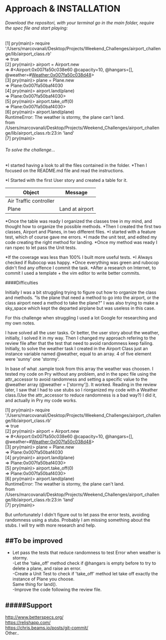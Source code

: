 # Approach & INSTALLATION 

 ###### Download the repositori, with your terminal go in the main folder, require the spec file and start playing: <br >

 [1] pry(main)> require '/Users/marcovanali/Desktop/Projects/Weekend_Challenges/airport_challenge/lib/airport_class.rb' <br >
 => true <br >
 [2] pry(main)> airport = Airport.new <br >
 => #<Airport:0x007fa50c038e60 @capacity=10, @hangars=[], @weather=#<Weather:0x007fa50c038d48>> <br >
 [3] pry(main)> plane = Plane.new <br >
 => Plane:0x007fa50baf4030 <br >
 [4] pry(main)> airport.land(plane) <br >
 => Plane:0x007fa50baf4030> <br >
 [5] pry(main)> airport.take_off(0) <br >
 => Plane:0x007fa50baf4030> <br >
 [6] pry(main)> airport.land(plane) <br >
 RuntimeError: The weather is stormy, the plane can't land. <br >
 from /Users/marcovanali/Desktop/Projects/Weekend_Challenges/airport_challenge/lib/airport_class.rb:23:in 'land' <br >
 [7] pry(main)> <br >




###### To solve the challenge... 
*I started having a look to all the files contained in the folder.
*Then I focused on the README.md file and read the instructions.

*I Started with the first User story and created a table for it.


Object | Message
------------ | -------------
Air Traffic controller |
Plane| Land at airport


*Once the table was ready I organized the classes tree in my mind, and thought how to organize the possible methods.
*Then I created the first two classes, Airport and Planes, in two different files.
*I started with a feature test, which of course gave me errors.
*I made the unit test, and edited my code creating the right method for landing.
*Once my method was ready I ran rspec to let pass the Unit tests.

*If the coverage was less than 100% I built more useful tests.
*I Always checked if Rubocop was happy.
*Once everything was green and rubocop didn't find any offence I commit the task.
*After a research on Internet, to commit I used a template + the vim editor to write better commits.

####Difficulties

Initially I was a bit struggling trying to figure out how to organize the class and methods.
"Is the plane that need a method to go into the airport, or the class airport need a method to take the plane?"
I was also trying to make a sky_space which kept the departed airplane but was useless in this case.

For this challenge when struggling I used a lot Google for researching and my own notes.

I have solved all the user tasks. Or better, the user story about the weather, initially, I solved it in my way. Then I changed my approach refering to the review file after that the test that need to avoid randomness keep failing.
Initially, to solve the weather task I created in the Airport Class just an instance variable named @weather, equal to an array. 4 of five element were 'sunny' one 'stormy'.

In base of what .sample took from this array the weather was choosen. I tested my code on Pry without any problem, and in the spec file using the attr_accessor to avoid randomness and setting a specific value to the @weather array (@weather = ['stormy']). It worked.
Reading in the review later, I saw that I had to use stubs so I riorganized my code with a Weather class.(Use the attr_accessor to reduce randomness is a bad way?)
I did it, and actually in Pry my code works.

[1] pry(main)> require '/Users/marcovanali/Desktop/Projects/Weekend_Challenges/airport_challenge/lib/airport_class.rb' <br >
=> true <br >
[2] pry(main)> airport = Airport.new <br >
=> #<Airport:0x007fa50c038e60 @capacity=10, @hangars=[], @weather=#<Weather:0x007fa50c038d48>> <br >
[3] pry(main)> plane = Plane.new <br >
=> Plane:0x007fa50baf4030 <br >
[4] pry(main)> airport.land(plane) <br >
=> Plane:0x007fa50baf4030> <br >
[5] pry(main)> airport.take_off(0) <br >
=> Plane:0x007fa50baf4030> <br >
[6] pry(main)> airport.land(plane) <br >
RuntimeError: The weather is stormy, the plane can't land. <br >
from /Users/marcovanali/Desktop/Projects/Weekend_Challenges/airport_challenge/lib/airport_class.rb:23:in 'land' <br >
[7] pry(main)> <br >


But unfortunately I didn't figure out to let pass the error tests, avoiding randomness using a stubs. Probably I am missing something about the stubs.
 I will try with more research and help.

 ##To be improved
 ---
   - Let pass the tests that reduce randomness to test Error when weather is stormy.<br >
   -Let the 'take_off' method check if @hangars is empty before to try to delete  a plane, and raise an error.<br >
   -Create a Unit Test to check if 'take_off' method let take off exactly the     instance of Plane you choose.<br >
    Same thing for land().<br >
   -Improve the code following the review file.<br >

#####Support
---
http://www.betterspecs.org/ <br >
https://relishapp.com/ <br >
https://chris.beams.io/posts/git-commit/ <br >
Other..
